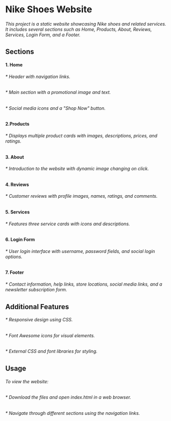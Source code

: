 # Nike Shoes Website

###### This project is a static website showcasing Nike shoes and related services. It includes several sections such as Home, Products, About, Reviews, Services, Login Form, and a Footer.

## Sections
#### 1. Home

###### * Header with navigation links.
###### * Main section with a promotional image and text.
###### * Social media icons and a "Shop Now" button.

#### 2.Products

###### * Displays multiple product cards with images, descriptions, prices, and ratings.

#### 3. About

###### * Introduction to the website with dynamic image changing on click.

#### 4. Reviews

###### * Customer reviews with profile images, names, ratings, and comments.

#### 5. Services

###### * Features three service cards with icons and descriptions.

#### 6. Login Form

###### * User login interface with username, password fields, and social login options.

#### 7. Footer

###### * Contact information, help links, store locations, social media links, and a newsletter subscription form.


## Additional Features

###### * Responsive design using CSS.
###### * Font Awesome icons for visual elements.
###### * External CSS and font libraries for styling.


## Usage

###### To view the website:

###### * Download the files and open index.html in a web browser.
###### * Navigate through different sections using the navigation links.